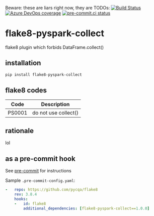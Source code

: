 Beware: these are liars right now, they are TODOs:
[![Build Status](https://dev.azure.com/chrisgrant0527/flake8/_apis/build/status/christophergrant.flake8-pyspark-collect?repoName=christophergrant%2Fflake8-pyspark-collect&branchName=main)](https://dev.azure.com/chrisgrant0527/flake8/_build/latest?definitionId=1&repoName=christophergrant%2Fflake8-pyspark-collect&branchName=main)[![Azure DevOps coverage](https://img.shields.io/azure-devops/coverage/asottile/asottile/69/main.svg)](https://dev.azure.com/asottile/asottile/_build/latest?definitionId=69&branchName=main)
[![pre-commit.ci status](https://results.pre-commit.ci/badge/github/asottile/flake8-match/main.svg)](https://results.pre-commit.ci/latest/github/asottile/flake8-match/main)

flake8-pyspark-collect
============

flake8 plugin which forbids DataFrame.collect()

## installation

```bash
pip install flake8-pyspark-collect
```

## flake8 codes

| Code   | Description          |
|--------|----------------------|
| PS0001 | do not use collect() |

## rationale

lol

## as a pre-commit hook

See [pre-commit](https://github.com/pre-commit/pre-commit) for instructions

Sample `.pre-commit-config.yaml`:

```yaml
-   repo: https://github.com/pycqa/flake8
    rev: 3.8.4
    hooks:
    -   id: flake8
        additional_dependencies: [flake8-pyspark-collect==1.0.0]
```
